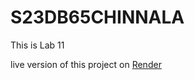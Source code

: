 # S23DB65CHINNALA
This is Lab 11


live version of this project on [Render](https://s23db65chinnala.onrender.com)
